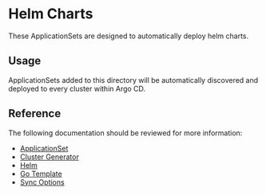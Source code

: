 # Helm Charts

These ApplicationSets are designed to automatically deploy helm charts.

## Usage

ApplicationSets added to this directory will be automatically discovered and deployed to every cluster within Argo CD.

## Reference

The following documentation should be reviewed for more information:

- [ApplicationSet](https://argo-cd.readthedocs.io/en/latest/operator-manual/applicationset/)
- [Cluster Generator](https://argo-cd.readthedocs.io/en/latest/operator-manual/applicationset/Generators-Cluster/)
- [Helm](https://argo-cd.readthedocs.io/en/latest/user-guide/helm/)
- [Go Template](https://argo-cd.readthedocs.io/en/latest/operator-manual/applicationset/GoTemplate/)
- [Sync Options](https://argo-cd.readthedocs.io/en/latest/user-guide/sync-options/)
